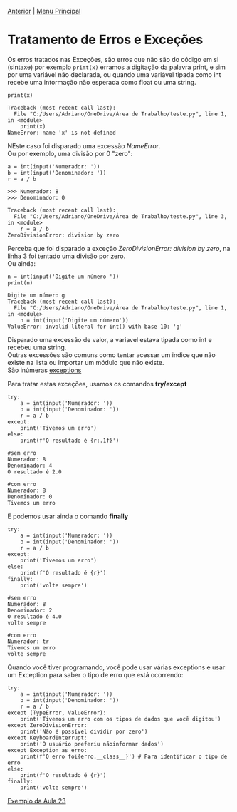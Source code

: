 [Anterior](Aula22.md) | [Menu Principal](/README.md/)

# Tratamento de Erros e Exceções  

Os erros tratados nas Exceções, são erros que não são do código em si (sintaxe) por exemplo `primt(x)` erramos a digitação da palavra print, e sim por uma variável não declarada, ou quando uma variável tipada como int recebe uma intormação não esperada como float ou uma string.  
```  
print(x)

Traceback (most recent call last):
  File "C:/Users/Adriano/OneDrive/Área de Trabalho/teste.py", line 1, in <module>
    print(x)
NameError: name 'x' is not defined
``` 
NEste caso foi disparado uma excessão *NameError*.  
Ou por exemplo, uma divisão por 0 "zero":  
```
a = int(input('Numerador: '))
b = int(input('Denominador: '))
r = a / b

>>> Numerador: 8
>>> Denominador: 0

Traceback (most recent call last):
  File "C:/Users/Adriano/OneDrive/Área de Trabalho/teste.py", line 3, in <module>
    r = a / b
ZeroDivisionError: division by zero
```
Perceba que foi disparado a exceção *ZeroDivisionError: division by zero*, na linha 3 foi tentado uma divisão por zero.  
Ou ainda:  
```
n = int(input('Digite um número '))
print(n)

Digite um número g
Traceback (most recent call last):
  File "C:/Users/Adriano/OneDrive/Área de Trabalho/teste.py", line 1, in <module>
    n = int(input('Digite um número'))
ValueError: invalid literal for int() with base 10: 'g'
```  
Disparado uma excessão de valor, a variavel estava tipada como int e recebeu uma string.  
Outras excessões são comuns como tentar acessar um indice que não existe na lista ou importar um módulo que não existe.  
São inúmeras [exceptions](https://docs.python.org/3/library/exceptions.html)  


Para tratar estas exceções, usamos os comandos **try/except**  
```
try:
    a = int(input('Numerador: '))
    b = int(input('Denominador: '))
    r = a / b
except:
    print('Tivemos um erro')
else:
    print(f'O resultado é {r:.1f}')

#sem erro
Numerador: 8
Denominador: 4
O resultado é 2.0

#com erro
Numerador: 8
Denominador: 0
Tivemos um erro
```  
E podemos usar ainda o comando **finally**  
```
try:
    a = int(input('Numerador: '))
    b = int(input('Denominador: '))
    r = a / b
except:
    print('Tivemos um erro')
else:
    print(f'O resultado é {r}')
finally:
    print('volte sempre')

#sem erro
Numerador: 8
Denominador: 2
O resultado é 4.0
volte sempre

#com erro
Numerador: tr
Tivemos um erro
volte sempre
```  
Quando você tiver programando, você pode usar várias exceptions e usar um Exception para saber o tipo de erro que está ocorrendo:  
```
try:
    a = int(input('Numerador: '))
    b = int(input('Denominador: '))
    r = a / b
except (TypeError, ValueError):
    print('Tivemos um erro com os tipos de dados que você digitou')
except ZeroDivisionError:
    print('Não é possível dividir por zero')
except KeyboardInterrupt:
    print('O usuário preferiu nãoinformar dados')
except Exception as erro:
    print(f'O erro foi{erro.__class__}') # Para identificar o tipo de erro
else:
    print(f'O resultado é {r}')
finally:
    print('volte sempre')
```

[Exemplo da Aula 23](Aula23.py)







